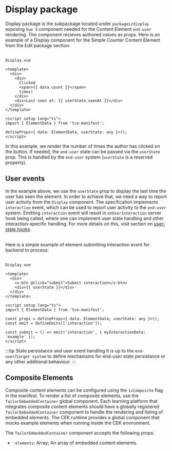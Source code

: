# Display package

Display package is the subpackage located under `packages/display` exposing
`Vue 3` component needed for the Content Element `end-user` rendering. The
component recieves authored values as props. Here is an example of a Display
component for the Simple Counter Content Element from the Edit package section:

\
`Display.vue`

```vue
<template>
  <div>
    <div>
      Clicked
      <span>{{ data.count }}</span>
      times!
    </div>
    <div>Last seen at: {{ userState.seenAt }}</div>
  </div>
</template>

<script setup lang="ts">
import { ElementData } from 'tce-manifest';

defineProps<{ data: ElementData, userState: any }>();
</script>
```

In this example, we render the number of times the author has clicked on
the button. If needed, the `end-user` state can be passed via the
`userState` prop. This is handled by the `end-user` system (`userState`
is a reserved property).

## User events

In the example above, we use the `userState` prop to display the last time the
user has seen the element. In order to achieve that, we need a way to report
user activity from the `Display` component. The specification implements
`interaction` event, which can be used to report user activity to the `end-user`
system. Emitting `interaction` event will result in `onUserInteraction` server
hook being called, where one can implement user state handling and other
interaction-specific handling. For more details on this, visit section
on [user-state hooks](./server-package#user-state-hooks).

\
Here is a simple example of element submitting interaction event for backend to
process:

\
`Display.vue`
```vue
<template>
  <div>
    <v-btn @click="submit">Submit interaction</v-btn>
    <div>{{ userState }}</div>
  </div>
</template>

<script setup lang="ts">
import { ElementData } from 'tce-manifest';

const props = defineProps<{ data: ElementData; userState: any }>();
const emit = defineEmits(['interaction']);

const submit = () => emit('interaction', { myInteractionData: 'example' });
</script>
```

:::tip State persistance and user event handling
It is up to the `end-user`/`target system` to define mechanisms for end-user
state persistance or any other additional behaviour.
:::

## Composite Elements

Composite content elements can be configured using the `isComposite` flag in the
manifest. To render a list of composite elements, use the `TailorEmbeddedContainer`
global component. Each learning platform that integrates composite content
elements should have a globally registered `TailorEmbeddedContainer` component to
handle the rendering and listing of embedded elements. The CEK runtime provides
a global component that mocks example elements when running inside the CEK environment.

The `TailorEmbeddedContainer` component accepts the following props:
- `:elements`: Array; An array of embedded content elements.
